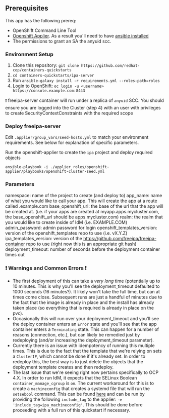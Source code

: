## Prerequisites

This app has the following prereq:

* OpenShift Command Line Tool
* [Openshift Applier](https://github.com/redhat-cop/openshift-applier/). As a result you'll need to have [ansible installed](http://docs.ansible.com/ansible/latest/intro_installation.html)
* The permissions to grant an SA the anyuid scc.

### Environment Setup

1. Clone this repository: `git clone https://github.com/redhat-cop/containers-quickstarts`
2. `cd containers-quickstarts/ipa-server`
3. Run `ansible-galaxy install -r requirements.yml --roles-path=roles`
4. Login to OpenShift: `oc login -u <username> https://console.example.com:8443`

:heavy_exclamation_mark: freeipa-server container will run under a replica of `anyuid` SCC. You should ensure you are logged into the Cluster (step 4) with an user with privileges to create SecurityContextConstraints with the required scope

### Deploy freeipa-server

Edit `.applier/group_vars/seed-hosts.yml` to match your environment requirements. See below for explanation of specific parameters.

Run the openshift-applier to create the `ipa` project and deploy required objects
```
ansible-playbook -i ./applier roles/openshift-applier/playbooks/openshift-cluster-seed.yml
```

### Parameters

namespace: name of the project to create (and deploy to)
app_name: name of what you would like to call your app. This will create the app at a route called <app>.example.com
base_openshift_url: the base of the url that the app will be created at. (i.e. if your apps are created at myapp.apps.mycluster.com, the base_openshift_url should be apps.mycluster.com)
realm: the realm that you would like to create inside of IdM (i.e. EXAMPLE.COM)
admin_password: admin password for login
openshift_templates_version: version of the openshift_templates repo to use (i.e. vX.Y.Z)
ipa_templates_version: version of the https://github.com/freeipa/freeipa-container repo to use (right now this is an appropriate git hash)
deployment_timeout: number of seconds before the deployment container times out

### :heavy_exclamation_mark: Warnings and Common Errors :heavy_exclamation_mark:

- The first deployment of this can take a _very long_ time (potentially up to 10 minutes. This is why you'll see the deployment_timeout defaulted to 1000 seconds (16 minutes?). It likely won't take the full time, but can at times come close. Subsequent runs are just a handful of minutes due to the fact that the image is already in place and the install has already taken place (so everything that is required is already in place on the pvc).
- Occasionally this will run over your deployment_timeout and you'll see the deploy container enters an `Error` state and you'll see that the app container enters a `Terminating` state. This can happen for a number of reasons (connection, etc.), but can likely be remedied just by redeploying (and/or increasing the deployment_timeout parameter).
- Currently there is an issue with idempotency of running this multiple times. This is due to the fact that the template that we're relying on sets a `ClusterIP`, which cannot be done if it's already set. In order to redeploy this, the best way is to just delete the objects that the deployment template creates and then redeploy.
- The last issue that we're seeing right now pertains specifically to OCP 4.X. In order to run IdM, it expects that the SELinux Boolean `container_manage_cgroup` is `on`. The current workaround for this is to create a `machineconfig` that creates a systemd file that will run the `setsebool` command. This can be found [here](.openshift/files/01-worker-sebool.yml) and can be run by providing the following `include_tag` to the applier: `-e 'include_tag=ipa_machineconfig'`. This should be done before proceeding with a full run of this quickstart if necessary.
